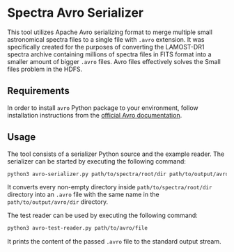 Spectra Avro Serializer
=======================

This tool utilizes Apache Avro serializing format to merge multiple small astronomical spectra files to a single file with `.avro` extension. It was specifically created for the purposes of converting the LAMOST-DR1 spectra archive containing millions of spectra files in FITS format into a smaller amount of bigger `.avro` files. Avro files effectively solves the Small files problem in the HDFS.

Requirements
------------

In order to install `avro` Python package to your environment, follow installation instructions from the [official Avro documentation](https://avro.apache.org/docs/1.8.1/gettingstartedpython.html).

Usage
-----

The tool consists of a serializer Python source and the example reader. The serializer can be started by executing the following command:
```bash
python3 avro-serializer.py path/to/spectra/root/dir path/to/output/avro/dir
```
It converts every non-empty directory inside `path/to/spectra/root/dir` directory into an `.avro` file with the same name in the `path/to/output/avro/dir` directory.

The test reader can be used by executing the following command:
```bash
python3 avro-test-reader.py path/to/avro/file
```

It prints the content of the passed `.avro` file to the standard output stream.


